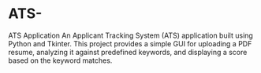 # ATS-
ATS Application An Applicant Tracking System (ATS) application built using Python and Tkinter. This project provides a simple GUI for uploading a PDF resume, analyzing it against predefined keywords, and displaying a score based on the keyword matches.
